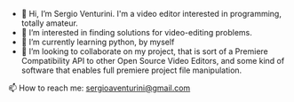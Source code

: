 - 👋 Hi, I’m Sergio Venturini. I'm a video editor interested in programming, totally amateur.
- 👀 I’m interested in finding solutions for video-editing problems. 
- 🌱 I’m currently learning python, by myself
- 💞️ I’m looking to collaborate on my project, that is sort of a Premiere Compatibility API to other Open Source Video Editors, and some kind of software that enables full premiere project file manipulation.

📫 How to reach me: sergioaventurini@gmail.com
